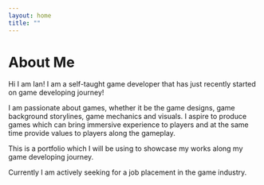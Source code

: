 ```yaml
---
layout: home
title: "" 
---
```


# About Me

Hi I am Ian! I am a self-taught game developer that has just recently started on game developing journey!

I am passionate about games, whether it be the game designs, game background storylines, game mechanics and visuals. I aspire to produce games which can bring immersive experience to players and at the same time provide values to players along the gameplay. 

This is a portfolio which I will be using to showcase my works along my game developing journey.

Currently I am actively seeking for a job placement in the game industry.
